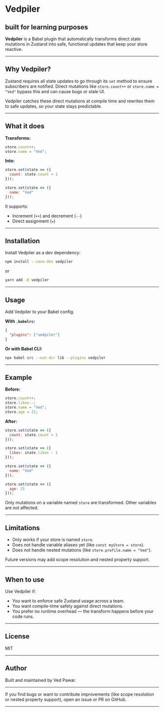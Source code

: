 # Vedpiler

## built for learning purposes

**Vedpiler** is a Babel plugin that automatically transforms direct state mutations in Zustand into safe, functional updates that keep your store reactive.

---

## Why Vedpiler?

Zustand requires all state updates to go through its `set` method to ensure subscribers are notified. Direct mutations like `store.count++` or `store.name = "Ved"` bypass this and can cause bugs or stale UI.

Vedpiler catches these direct mutations at compile time and rewrites them to safe updates, so your state stays predictable.

---

## What it does

**Transforms:**

```js
store.count++;
store.name = "Ved";
```

**Into:**

```js
store.set(state => ({
  count: state.count + 1
}));

store.set(state => ({
  name: "Ved"
}));
```

It supports:

* Increment (`++`) and decrement (`--`)
* Direct assignment (`=`)

---

## Installation

Install Vedpiler as a dev dependency:

```bash
npm install --save-dev vedpiler
```

or

```bash
yarn add -D vedpiler
```

---

## Usage

Add Vedpiler to your Babel config.

**With `.babelrc`:**

```json
{
  "plugins": ["vedpiler"]
}
```

**Or with Babel CLI:**

```bash
npx babel src --out-dir lib --plugins vedpiler
```

---

## Example

**Before:**

```js
store.count++;
store.likes--;
store.name = "Ved";
store.age = 21;
```

**After:**

```js
store.set(state => ({
  count: state.count + 1
}));

store.set(state => ({
  likes: state.likes - 1
}));

store.set(state => ({
  name: "Ved"
}));

store.set(state => ({
  age: 21
}));
```

Only mutations on a variable named `store` are transformed. Other variables are not affected.

---

## Limitations

* Only works if your store is named `store`.
* Does not handle variable aliases yet (like `const myStore = store`).
* Does not handle nested mutations (like `store.profile.name = "Ved"`).

Future versions may add scope resolution and nested property support.

---

## When to use

Use Vedpiler if:

* You want to enforce safe Zustand usage across a team.
* You want compile-time safety against direct mutations.
* You prefer no runtime overhead — the transform happens before your code runs.

---

## License

MIT

---

## Author

Built and maintained by Ved Pawar.

---

If you find bugs or want to contribute improvements (like scope resolution or nested property support), open an issue or PR on GitHub.

---
